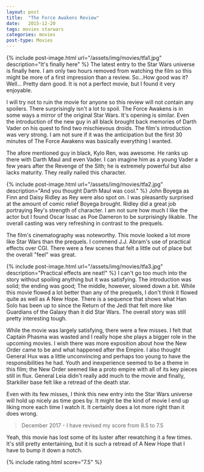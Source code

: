 ```yaml
---
layout: post
title:  "The Force Awakens Review"
date:   2015-12-20
tags: movies starwars
categories: movies
post-type: Movies
---
```

{% include post-image.html url="/assets/img/movies/tfa1.jpg" description="It's finally here" %}
The latest entry to the Star Wars universe is finally here. I am only two hours removed from watching the film so this might be more of a first impression than a review. So...How good was it? Well... Pretty darn good. It is not a perfect movie, but I found it very enjoyable.

I will try not to ruin the movie for anyone so this review will not contain any spoilers. There surprisingly isn't a lot to spoil. The Force Awakens is in some ways a mirror of the original Star Wars. It's opening is similar. Even the introduction of the new guy in all black brought back memories of Darth Vader on his quest to find two mischievous droids. The film's introduction was very strong. I am not sure if it was the anticipation but the first 30 minutes of The Force Awakens was basically everything I wanted.

The afore mentioned guy in black, Kylo Ren, was awesome. He ranks up there with Darth Maul and even Vader. I can imagine him as a young Vader a few years after the Revenge of the Sith; he is extremely powerful but also lacks maturity. They really nailed this character.

{% include post-image.html url="/assets/img/movies/tfa2.jpg" description="And you thought Darth Maul was cool." %}
John Boyega as Finn and Daisy Ridley as Rey were also spot on. I was pleasantly surprised at the amount of comic relief Boyega brought. Ridley did a great job portraying Rey's strength of character. I am not sure how much I like the actor but I found Oscar Issac as Poe Dameron to be surprisingly likable. The overall casting was very refreshing in contrast to the prequels.

The film's cinematography was noteworthy. This movie looked a lot more like Star Wars than the prequels. I commend J.J. Abram's use of practical effects over CGI. There were a few scenes that felt a little out of place but the overall "feel" was great.

{% include post-image.html url="/assets/img/movies/tfa3.jpg" description="Practical effects are neat!" %}
I can't go too much into the story without spoiling anything but it was satisfying. The introduction was solid; the ending was good; The middle, however, slowed down a bit. While this movie flowed a lot better than any of the prequels, I don't think it flowed quite as well as A New Hope. There is a sequence that shows what Han Solo has been up to since the Return of the Jedi that felt more like Guardians of the Galaxy than it did Star Wars. The overall story was still pretty interesting tough.

While the movie was largely satisfying, there were a few misses. I felt that Captain Phasma was wasted and I really hope she plays a bigger role in the upcoming movies. I wish there was more exposition about how the New Order came to be and what happened after the Empire. I also thought General Hux was a little unconvincing and perhaps too young to have the responsibilities he had. Youth and inexperience seemed to be a theme in this film; the New Order seemed like a proto empire with all of its key pieces still in flux. General Leia didn't really add much to the movie and finally, Starkiller base felt like a retread of the death star.

Even with its few misses, I think this new entry into the Star Wars universe will hold up nicely as time goes by. It might be the kind of movie I end up liking more each time I watch it. It certainly does a lot more right than it does wrong.

>December 2017 - I have revised my score from 8.5 to 7.5

Yeah, this movie has lost some of its luster after rewatching it a few times. It's still pretty entertaining, but it is such a retread of A New Hope that I have to bump it down a notch.


{% include rating.html score="7.5" %}
